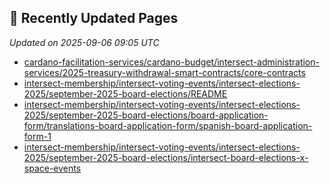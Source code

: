 ## 🔄 Recently Updated Pages

_Updated on 2025-09-06 09:05 UTC_

- [cardano-facilitation-services/cardano-budget/intersect-administration-services/2025-treasury-withdrawal-smart-contracts/core-contracts](https://docs.intersectmbo.org/cardano-facilitation-services/cardano-budget/intersect-administration-services/2025-treasury-withdrawal-smart-contracts/core-contracts)
- [intersect-membership/intersect-voting-events/intersect-elections-2025/september-2025-board-elections/README](https://docs.intersectmbo.org/intersect-membership/intersect-voting-events/intersect-elections-2025/september-2025-board-elections/README)
- [intersect-membership/intersect-voting-events/intersect-elections-2025/september-2025-board-elections/board-application-form/translations-board-application-form/spanish-board-application-form-1](https://docs.intersectmbo.org/intersect-membership/intersect-voting-events/intersect-elections-2025/september-2025-board-elections/board-application-form/translations-board-application-form/spanish-board-application-form-1)
- [intersect-membership/intersect-voting-events/intersect-elections-2025/september-2025-board-elections/intersect-board-elections-x-space-events](https://docs.intersectmbo.org/intersect-membership/intersect-voting-events/intersect-elections-2025/september-2025-board-elections/intersect-board-elections-x-space-events)
